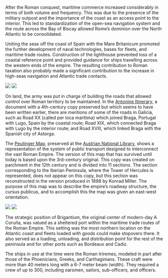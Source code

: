 After the Roman conquest, maritime commerce increased considerably in terms of both volume and frequency. This was due to the presence of the military outpost and the importance of the coast as an access point to the interior. This led to standardization of the open-sea navigation system and the route across the Bay of Biscay allowed Rome’s dominion over the North Atlantic to be consolidated.

Uniting the seas off the coast of Spain with the Mare Britanicum promoted the further development of naval technologies, bases for fleets, and maritime trade routes. Construction of the lighthouse prevented loss of a coastal reference point and provided guidance for ships travelling across the western ends of the empire. The resulting contribution to Roman taxation also probably made a significant contribution to the increase in high-seas navigation and Atlantic trade contacts.

<div class="photoset-grid" data-layout="2">
<a href="http://ciav.s3.amazonaws.com/img/imperio-romano-1677.jpg" class="fresco" data-fresco-group="article" data-fresco-caption="Mapa del Imperio Romano, 1677"><img src="http://ciav.s3.amazonaws.com/img/imperio-romano-1677.jpg"></a>
<a href="http://ciav.s3.amazonaws.com/img/reino-de-galaecia-1638.jpg" class="fresco" data-fresco-group="article" data-fresco-caption="Mapa de Gallaecia, 1638"><img src="http://ciav.s3.amazonaws.com/img/reino-de-galaecia-1638.jpg"></a>
</div> 

On land, the army was put in charge of building the roads that allowed control over Roman territory to be maintained. In the [Antonine Itinerary](http://en.wikipedia.org/wiki/Antonine_Itinerary), a document with a 4th-century copy preserved but which seems to have been written earlier, there are mentions of some of the roads in Galicia, such as Road XX (called per loca marítima) which joined Braga, Portugal with Lugo, Spain by the coastal route; Road XIX, which connected Braga with Lugo by the interior route; and Road XVIII, which linked Braga with the Spanish city of Astorga.

The [Peutinger Map](http://en.wikipedia.org/wiki/Tabula_Peutingeriana), preserved at the [Austrian National Library](http://www.onb.ac.at), shows a representation of the system of public transport designed to interconnect the vast Roman Empire. The version of this map that has survived until today is based upon the 3rd-century original. This copy was created on parchment in the 12th century and is divided into 11 sections. The section corresponding to the Iberian Peninsula, where the Tower of Hercules is represented, does not appear on this copy, but this section was reconstructed in the version produced in 1898 by Konrad Miller. The purpose of this map was to describe the empire’s roadway structure, the cursus publicus, and to accomplish this the map was given an east-west orientation.

<div class="photoset-grid" data-layout="2">
<a href="http://ciav.s3.amazonaws.com/img/tabula.jpg" class="fresco" data-fresco-group="article" data-fresco-caption="Tábula Peutingeriana"><img src="http://ciav.s3.amazonaws.com/img/tabula.jpg"></a>
<a href="http://ciav.s3.amazonaws.com/img/_DSC3203.jpg" class="fresco" data-fresco-group="article" data-fresco-caption="Trirreme"><img src="http://ciav.s3.amazonaws.com/img/_DSC3203.jpg"></a>
</div> 

The strategic position of Brigantium, the original center of modern-day A Coruña, was valued as a sheltered port within the maritime trade routes of the Roman Empire. This setting was the most northern location on the Atlantic coast and fleets loaded with goods could make stopovers there. It also served as a loading, unloading, and distribution point for the rest of the peninsula and for other ports such as Bordeaux and Cadiz.

The ships in use at the time were the Roman triremes, modeled in part after those of the Phoenicians, Greeks, and Carthaginians. These craft were more than 40 meters long with a 6-7 meter beam (width). They required a crew of up to 300, including oarsmen, sailors, sub-officers, and officers.
